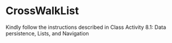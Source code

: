 # CrossWalkList

Kindly follow the instructions described in Class Activity 8.1: Data persistence, Lists, and Navigation
